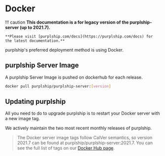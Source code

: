 # Docker

!!! caution
    **This documentation is a for legacy version of the purplship-server (up to 2021.7).**

    **Please visit [purplship.com/docs](https://purplship.com/docs) for the latest documentation.**

purplship's preferred deployment method is using Docker.

## purplship Server Image

A purplship Server Image is pushed on dockerhub for each release.

```bash
docker pull purplship/purplship-server:[version]
```


## Updating purplship

All you need to do to upgrade purplship is to restart your Docker server with a new image tag.

We actively maintain the two most recent monthly releases of purplship.

> The Docker server image tags follow CalVer semantics, so version 2021.7 can be found at purplship/purplship-server:2021.7.
> You can see the full list of tags on our [Docker Hub page](https://hub.docker.com/r/purplship/purplship-server/tags).
